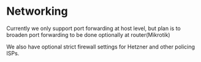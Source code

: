 # Networking

Currently we only support port forwarding at host level,
but plan is to broaden port forwarding to be done optionally
at router(Mikrotik)

We also have optional strict firewall settings for Hetzner and other 
policing ISPs.
